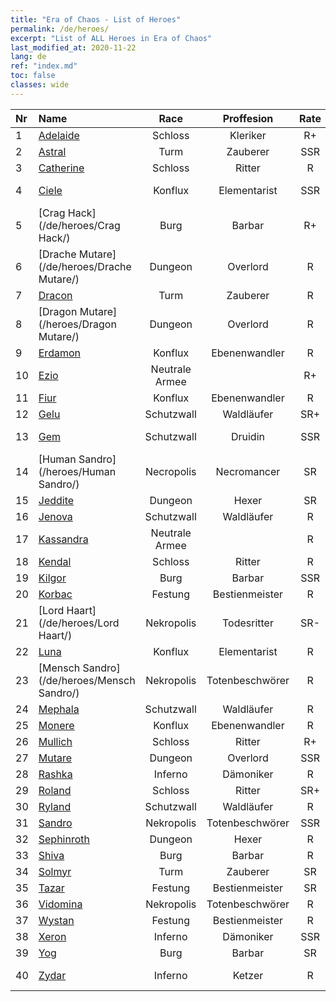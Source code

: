 ```yaml
---
title: "Era of Chaos - List of Heroes"
permalink: /de/heroes/
excerpt: "List of ALL Heroes in Era of Chaos"
last_modified_at: 2020-11-22
lang: de
ref: "index.md"
toc: false
classes: wide
---
```

  | Nr |    Name    |  Race   |  Proffesion   |  Rate  |    Specialty     |
  |:---|:-----------|:-------:|:-------------:|:------:|:-----------------|
  | 1 | [Adelaide](/de/heroes/Adelaide/) | Schloss | Kleriker | R+ |  Frostring  |
  | 2 | [Astral](/de/heroes/Astral/) | Turm | Zauberer | SSR |  Magieverstärkung  |
  | 3 | [Catherine](/de/heroes/Catherine/) | Schloss | Ritter | R |  Eisenkreuzritter  |
  | 4 | [Ciele](/de/heroes/Ciele/) | Konflux | Elementarist | SSR |  Elementar-Resonanz  |
  | 5 | [Crag Hack](/de/heroes/Crag Hack/) | Burg | Barbar | R+ |  Offensive  |
  | 6 | [Drache Mutare](/de/heroes/Drache Mutare/) | Dungeon | Overlord | R |  Drachenerwachen  |
  | 7 | [Dracon](/de/heroes/Dracon/) | Turm | Zauberer | R |  Verzauberer  |
  | 8 | [Dragon Mutare](/heroes/Dragon Mutare/) | Dungeon | Overlord | R |  Dragon Awakes  |
  | 9 | [Erdamon](/de/heroes/Erdamon/) | Konflux | Ebenenwandler | R |  König der Steine  |
  | 10 | [Ezio](/de/heroes/Ezio/) | Neutrale Armee |  | R+ |  Bruderschaft  |
  | 11 | [Fiur](/de/heroes/Fiur/) | Konflux | Ebenenwandler | R |  Feuerelementar  |
  | 12 | [Gelu](/de/heroes/Gelu/) | Schutzwall | Waldläufer | SR+ |  Meisterschütze  |
  | 13 | [Gem](/de/heroes/Gem/) | Schutzwall | Druidin | SSR |  Natürliche Heilung  |
  | 14 | [Human Sandro](/heroes/Human Sandro/) | Necropolis | Necromancer | SR |  Immortal Soul  |
  | 15 | [Jeddite](/de/heroes/Jeddite/) | Dungeon | Hexer | SR |  Kreis des Lebens  |
  | 16 | [Jenova](/de/heroes/Jenova/) | Schutzwall | Waldläufer | R |  Einhornmaid  |
  | 17 | [Kassandra](/de/heroes/Kassandra/) | Neutrale Armee |  | R |  Legion Spartas  |
  | 18 | [Kendal](/de/heroes/Kendal/) | Schloss | Ritter | R |  Meister der Taktik  |
  | 19 | [Kilgor](/de/heroes/Kilgor/) | Burg | Barbar | SSR |  Kriegsbehemoth  |
  | 20 | [Korbac](/de/heroes/Korbac/) | Festung | Bestienmeister | R |  Luft voller Fliegen  |
  | 21 | [Lord Haart](/de/heroes/Lord Haart/) | Nekropolis | Todesritter | SR- |  Todesritter  |
  | 22 | [Luna](/de/heroes/Luna/) | Konflux | Elementarist | R |  Höllenmauer  |
  | 23 | [Mensch Sandro](/de/heroes/Mensch Sandro/) | Nekropolis | Totenbeschwörer | R |  Unsterbliche Seele  |
  | 24 | [Mephala](/de/heroes/Mephala/) | Schutzwall | Waldläufer | R |  Absolute Abwehr  |
  | 25 | [Monere](/de/heroes/Monere/) | Konflux | Ebenenwandler | R |  Psy-Elementar  |
  | 26 | [Mullich](/de/heroes/Mullich/) | Schloss | Ritter | R+ |  Sturmangriff  |
  | 27 | [Mutare](/de/heroes/Mutare/) | Dungeon | Overlord | SSR |  Dungeon-Flut  |
  | 28 | [Rashka](/de/heroes/Rashka/) | Inferno | Dämoniker | R |  Feuer-Lord  |
  | 29 | [Roland](/de/heroes/Roland/) | Schloss | Ritter | SR+ |  Erhöhte Moral  |
  | 30 | [Ryland](/de/heroes/Ryland/) | Schutzwall | Waldläufer | R |  Dendroidenwache  |
  | 31 | [Sandro](/de/heroes/Sandro/) | Nekropolis | Totenbeschwörer | SSR |  Dunkelheit  |
  | 32 | [Sephinroth](/de/heroes/Sephinroth/) | Dungeon | Hexer | R |  Kristallblick  |
  | 33 | [Shiva](/de/heroes/Shiva/) | Burg | Barbar | R |  Sturmbringer  |
  | 34 | [Solmyr](/de/heroes/Solmyr/) | Turm | Zauberer | SR |  Blitzstrahl-Salve  |
  | 35 | [Tazar](/de/heroes/Tazar/) | Festung | Bestienmeister | SR |  Blutiger Zorn  |
  | 36 | [Vidomina](/de/heroes/Vidomina/) | Nekropolis | Totenbeschwörer | R |  Totenbeschwörer  |
  | 37 | [Wystan](/de/heroes/Wystan/) | Festung | Bestienmeister | R |  Moorjäger  |
  | 38 | [Xeron](/de/heroes/Xeron/) | Inferno | Dämoniker | SSR |  Erzteufel  |
  | 39 | [Yog](/de/heroes/Yog/) | Burg | Barbar | SR |  Rasender Zyklop  |
  | 40 | [Zydar](/de/heroes/Zydar/) | Inferno | Ketzer | R |  Inferno beschwören  |
